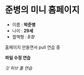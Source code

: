 # 준병의 미니 홈페이지
- 이름 : **박준병**
- 나이 : **29세**
- 혈액형 : *B형*

홈페이지 만들면서 pull 연습 중

**파일 수정 연습**

*깃 허브 풀 연습*
